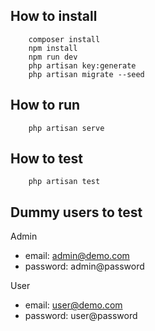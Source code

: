 ## How to install

```
    composer install
    npm install
    npm run dev
    php artisan key:generate
    php artisan migrate --seed
```

## How to run

```
    php artisan serve
```

## How to test
```
    php artisan test
```

## Dummy users to test
Admin
* email:       admin@demo.com
* password:    admin@password

User
* email:       user@demo.com
* password:    user@password